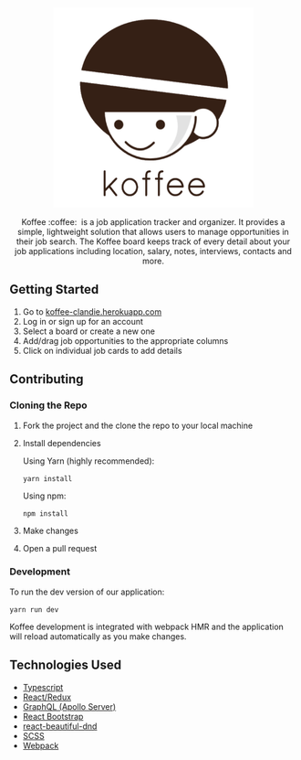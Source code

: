 <p align="center">
<img width="350" height="350"src="https://github.com/clandie/clandie/blob/master/client/assets/full-logo.png">
</p>

<p align="center">
Koffee :coffee: &nbsp;is a job application tracker and organizer. It provides a simple, lightweight solution that allows users to manage opportunities in their job search. The Koffee board keeps track of every detail about your job applications including location, salary, notes, interviews, contacts and more.
</p>

## Getting Started

1. Go to [koffee-clandie.herokuapp.com](https://koffee-clandie.herokuapp.com/)
2. Log in or sign up for an account
3. Select a board or create a new one
4. Add/drag job opportunities to the appropriate columns
5. Click on individual job cards to add details


## Contributing

### Cloning the Repo
1. Fork the project and the clone the repo to your local machine
2. Install dependencies

   Using Yarn (highly recommended):
   ```
   yarn install
   ```

   Using npm:
   ```
   npm install
   ```

3. Make changes
4. Open a pull request

### Development
To run the dev version of our application:
```
yarn run dev
```
Koffee development is integrated with webpack HMR and the application will reload automatically as you make changes.


## Technologies Used

- [Typescript](https://www.typescriptlang.org/)
- [React/Redux](https://react-redux.js.org/)
- [GraphQL (Apollo Server)](https://www.apollographql.com/docs/)
- [React Bootstrap](https://react-bootstrap.github.io/)
- [react-beautiful-dnd](https://github.com/atlassian/react-beautiful-dnd)
- [SCSS](https://sass-lang.com/)
- [Webpack](https://webpack.js.org/)

